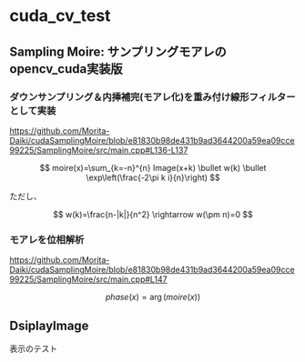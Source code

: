 # cuda_cv_test

## Sampling Moire: サンプリングモアレのopencv_cuda実装版
### ダウンサンプリング＆内挿補完(モアレ化)を重み付け線形フィルターとして実装

https://github.com/Morita-Daiki/cudaSamplingMoire/blob/e81830b98de431b9ad3644200a59ea09cce99225/SamplingMoire/src/main.cpp#L136-L137

$$
moire(x)=\sum_{k=-n}^{n} Image(x+k) \bullet w(k) \bullet \exp\left(\frac{-2\pi k i}{n}\right)
$$

ただし、

$$
w(k)=\frac{n-|k|}{n^2} \rightarrow w(\pm n)=0
$$


### モアレを位相解析

https://github.com/Morita-Daiki/cudaSamplingMoire/blob/e81830b98de431b9ad3644200a59ea09cce99225/SamplingMoire/src/main.cpp#L147

$$ phase(x)=\arg({moire(x)}) $$


## DsiplayImage
表示のテスト
